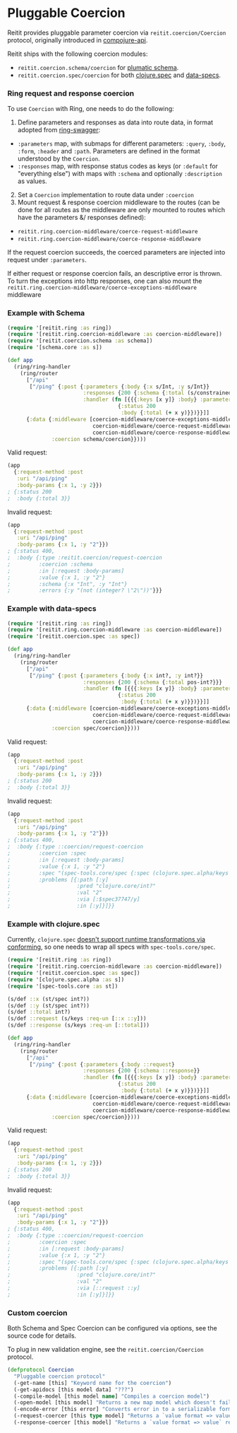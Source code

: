 # Pluggable Coercion

Reitit provides pluggable parameter coercion via `reitit.coercion/Coercion` protocol, originally introduced in [compojure-api](https://clojars.org/metosin/compojure-api).

Reitit ships with the following coercion modules:

* `reitit.coercion.schema/coercion` for [plumatic schema](https://github.com/plumatic/schema).
* `reitit.coercion.spec/coercion` for both [clojure.spec](https://clojure.org/about/spec) and [data-specs](https://github.com/metosin/spec-tools#data-specs).

### Ring request and response coercion

To use `Coercion` with Ring, one needs to do the following:

1. Define parameters and responses as data into route data, in format adopted from [ring-swagger](https://github.com/metosin/ring-swagger#more-complete-example):
  * `:parameters` map, with submaps for different parameters: `:query`, `:body`, `:form`, `:header` and `:path`. Parameters are defined in the format understood by the `Coercion`.
  * `:responses` map, with response status codes as keys (or `:default` for "everything else") with maps with `:schema` and optionally `:description` as values.
2. Set a `Coercion` implementation to route data under `:coercion`
3. Mount request & response coercion middleware to the routes (can be done for all routes as the middleware are only mounted to routes which have the parameters &/ responses defined):
  * `reitit.ring.coercion-middleware/coerce-request-middleware`
  * `reitit.ring.coercion-middleware/coerce-response-middleware`

If the request coercion succeeds, the coerced parameters are injected into request under `:parameters`.

If either request or response coercion fails, an descriptive error is thrown. To turn the exceptions into http responses, one can also mount the `reitit.ring.coercion-middleware/coerce-exceptions-middleware` middleware

### Example with Schema

```clj
(require '[reitit.ring :as ring])
(require '[reitit.ring.coercion-middleware :as coercion-middleware])
(require '[reitit.coercion.schema :as schema])
(require '[schema.core :as s])

(def app
  (ring/ring-handler
    (ring/router
      ["/api"
       ["/ping" {:post {:parameters {:body {:x s/Int, :y s/Int}}
                        :responses {200 {:schema {:total (s/constrained s/Int pos?)}}}
                        :handler (fn [{{{:keys [x y]} :body} :parameters}]
                                   {:status 200
                                    :body {:total (+ x y)}})}}]]
      {:data {:middleware [coercion-middleware/coerce-exceptions-middleware
                           coercion-middleware/coerce-request-middleware
                           coercion-middleware/coerce-response-middleware]
              :coercion schema/coercion}})))
```

Valid request:

```clj
(app
  {:request-method :post
   :uri "/api/ping"
   :body-params {:x 1, :y 2}})
; {:status 200
;  :body {:total 3}}
```

Invalid request:

```clj
(app
  {:request-method :post
   :uri "/api/ping"
   :body-params {:x 1, :y "2"}})
; {:status 400,
;  :body {:type :reitit.coercion/request-coercion
;         :coercion :schema
;         :in [:request :body-params]
;         :value {:x 1, :y "2"}
;         :schema {:x "Int", :y "Int"}
;         :errors {:y "(not (integer? \"2\"))"}}}
```

### Example with data-specs

```clj
(require '[reitit.ring :as ring])
(require '[reitit.ring.coercion-middleware :as coercion-middleware])
(require '[reitit.coercion.spec :as spec])

(def app
  (ring/ring-handler
    (ring/router
      ["/api"
       ["/ping" {:post {:parameters {:body {:x int?, :y int?}}
                        :responses {200 {:schema {:total pos-int?}}}
                        :handler (fn [{{{:keys [x y]} :body} :parameters}]
                                   {:status 200
                                    :body {:total (+ x y)}})}}]]
      {:data {:middleware [coercion-middleware/coerce-exceptions-middleware
                           coercion-middleware/coerce-request-middleware
                           coercion-middleware/coerce-response-middleware]
              :coercion spec/coercion}})))
```

Valid request:

```clj
(app
  {:request-method :post
   :uri "/api/ping"
   :body-params {:x 1, :y 2}})
; {:status 200
;  :body {:total 3}}
```

Invalid request:

```clj
(app
  {:request-method :post
   :uri "/api/ping"
   :body-params {:x 1, :y "2"}})
; {:status 400,
;  :body {:type ::coercion/request-coercion
;         :coercion :spec
;         :in [:request :body-params]
;         :value {:x 1, :y "2"}
;         :spec "(spec-tools.core/spec {:spec (clojure.spec.alpha/keys :req-un [:$spec37747/x :$spec37747/y]), :type :map, :keys #{:y :x}, :keys/req #{:y :x}})"
;         :problems [{:path [:y]
;                     :pred "clojure.core/int?"
;                     :val "2"
;                     :via [:$spec37747/y]
;                     :in [:y]}]}}
```

### Example with clojure.spec

Currently, `clojure.spec` [doesn't support runtime transformations via conforming](https://dev.clojure.org/jira/browse/CLJ-2116), so one needs to wrap all specs with `spec-tools.core/spec`.

```clj
(require '[reitit.ring :as ring])
(require '[reitit.ring.coercion-middleware :as coercion-middleware])
(require '[reitit.coercion.spec :as spec])
(require '[clojure.spec.alpha :as s])
(require '[spec-tools.core :as st])

(s/def ::x (st/spec int?))
(s/def ::y (st/spec int?))
(s/def ::total int?)
(s/def ::request (s/keys :req-un [::x ::y]))
(s/def ::response (s/keys :req-un [::total]))

(def app
  (ring/ring-handler
    (ring/router
      ["/api"
       ["/ping" {:post {:parameters {:body ::request}
                        :responses {200 {:schema ::response}}
                        :handler (fn [{{{:keys [x y]} :body} :parameters}]
                                   {:status 200
                                    :body {:total (+ x y)}})}}]]
      {:data {:middleware [coercion-middleware/coerce-exceptions-middleware
                           coercion-middleware/coerce-request-middleware
                           coercion-middleware/coerce-response-middleware]
              :coercion spec/coercion}})))
```

Valid request:

```clj
(app
  {:request-method :post
   :uri "/api/ping"
   :body-params {:x 1, :y 2}})
; {:status 200
;  :body {:total 3}}
```

Invalid request:

```clj
(app
  {:request-method :post
   :uri "/api/ping"
   :body-params {:x 1, :y "2"}})
; {:status 400,
;  :body {:type ::coercion/request-coercion
;         :coercion :spec
;         :in [:request :body-params]
;         :value {:x 1, :y "2"}
;         :spec "(spec-tools.core/spec {:spec (clojure.spec.alpha/keys :req-un [:reitit.coercion-test/x :reitit.coercion-test/y]), :type :map, :keys #{:y :x}, :keys/req #{:y :x}})"
;         :problems [{:path [:y]
;                     :pred "clojure.core/int?"
;                     :val "2"
;                     :via [::request ::y]
;                     :in [:y]}]}}
```

### Custom coercion

Both Schema and Spec Coercion can be configured via options, see the source code for details.

To plug in new validation engine, see the
`reitit.coercion/Coercion` protocol.

```clj
(defprotocol Coercion
  "Pluggable coercion protocol"
  (-get-name [this] "Keyword name for the coercion")
  (-get-apidocs [this model data] "???")
  (-compile-model [this model name] "Compiles a coercion model")
  (-open-model [this model] "Returns a new map model which doesn't fail on extra keys")
  (-encode-error [this error] "Converts error in to a serializable format")
  (-request-coercer [this type model] "Returns a `value format => value` request coercion function")
  (-response-coercer [this model] "Returns a `value format => value` response coercion function"))
```
